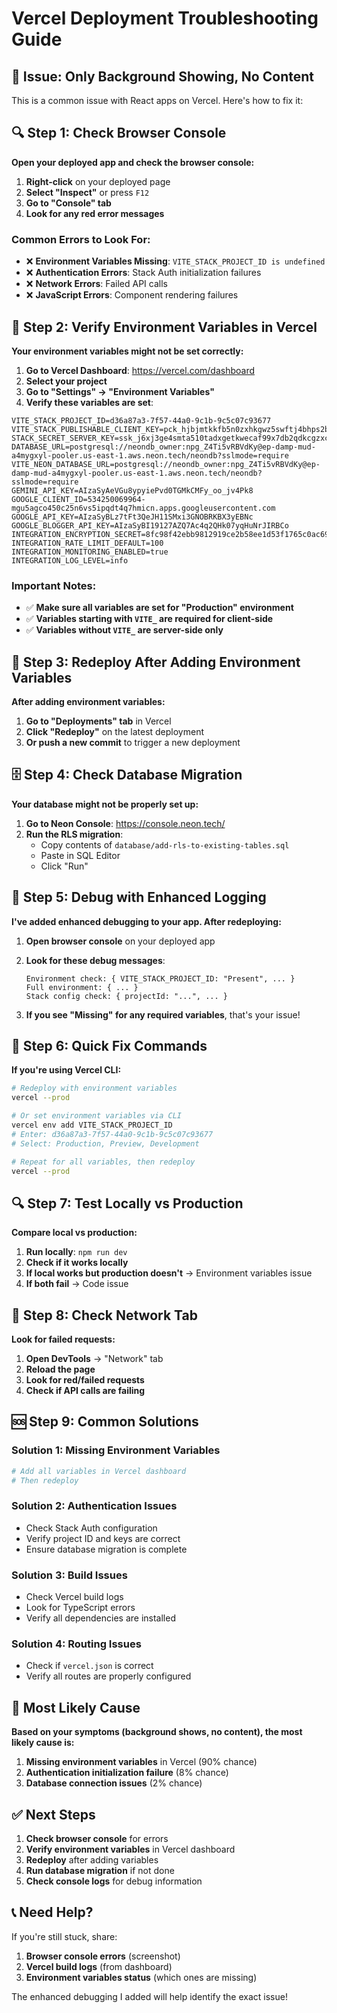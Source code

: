 # Vercel Deployment Troubleshooting Guide

## 🚨 Issue: Only Background Showing, No Content

This is a common issue with React apps on Vercel. Here's how to fix it:

## 🔍 Step 1: Check Browser Console

**Open your deployed app and check the browser console:**

1. **Right-click** on your deployed page
2. **Select "Inspect"** or press `F12`
3. **Go to "Console" tab**
4. **Look for any red error messages**

### Common Errors to Look For:

- ❌ **Environment Variables Missing**: `VITE_STACK_PROJECT_ID is undefined`
- ❌ **Authentication Errors**: Stack Auth initialization failures
- ❌ **Network Errors**: Failed API calls
- ❌ **JavaScript Errors**: Component rendering failures

## 🔧 Step 2: Verify Environment Variables in Vercel

**Your environment variables might not be set correctly:**

1. **Go to Vercel Dashboard**: https://vercel.com/dashboard
2. **Select your project**
3. **Go to "Settings" → "Environment Variables"**
4. **Verify these variables are set**:

```
VITE_STACK_PROJECT_ID=d36a87a3-7f57-44a0-9c1b-9c5c07c93677
VITE_STACK_PUBLISHABLE_CLIENT_KEY=pck_hjbjmtkkfb5n0zxhkgwz5swftj4bhps2bgdygt4rb8xsg
STACK_SECRET_SERVER_KEY=ssk_j6xj3ge4smta510tadxgetkwecaf99x7db2qdkcgzxc30
DATABASE_URL=postgresql://neondb_owner:npg_Z4Ti5vRBVdKy@ep-damp-mud-a4mygxyl-pooler.us-east-1.aws.neon.tech/neondb?sslmode=require
VITE_NEON_DATABASE_URL=postgresql://neondb_owner:npg_Z4Ti5vRBVdKy@ep-damp-mud-a4mygxyl-pooler.us-east-1.aws.neon.tech/neondb?sslmode=require
GEMINI_API_KEY=AIzaSyAeVGu8ypyiePvd0TGMkCMFy_oo_jv4Pk8
GOOGLE_CLIENT_ID=534250069964-mgu5agco450c25n6vs5ipqdt4q7hmicn.apps.googleusercontent.com
GOOGLE_API_KEY=AIzaSyBLz7tFt3QeJH11SMxi3GNOBRKBX3yEBNc
GOOGLE_BLOGGER_API_KEY=AIzaSyBI19127AZQ7Ac4q2QHk07yqHuNrJIRBCo
INTEGRATION_ENCRYPTION_SECRET=8fc98f42ebb9812919ce2b58ee1d53f1765c0ac694183054fa538bca1ba1707d
INTEGRATION_RATE_LIMIT_DEFAULT=100
INTEGRATION_MONITORING_ENABLED=true
INTEGRATION_LOG_LEVEL=info
```

### Important Notes:

- ✅ **Make sure all variables are set for "Production" environment**
- ✅ **Variables starting with `VITE_` are required for client-side**
- ✅ **Variables without `VITE_` are server-side only**

## 🔄 Step 3: Redeploy After Adding Environment Variables

**After adding environment variables:**

1. **Go to "Deployments" tab** in Vercel
2. **Click "Redeploy"** on the latest deployment
3. **Or push a new commit** to trigger a new deployment

## 🗄️ Step 4: Check Database Migration

**Your database might not be properly set up:**

1. **Go to Neon Console**: https://console.neon.tech/
2. **Run the RLS migration**:
   - Copy contents of `database/add-rls-to-existing-tables.sql`
   - Paste in SQL Editor
   - Click "Run"

## 🐛 Step 5: Debug with Enhanced Logging

**I've added enhanced debugging to your app. After redeploying:**

1. **Open browser console** on your deployed app
2. **Look for these debug messages**:

   ```
   Environment check: { VITE_STACK_PROJECT_ID: "Present", ... }
   Full environment: { ... }
   Stack config check: { projectId: "...", ... }
   ```

3. **If you see "Missing" for any required variables**, that's your issue!

## 🚀 Step 6: Quick Fix Commands

**If you're using Vercel CLI:**

```bash
# Redeploy with environment variables
vercel --prod

# Or set environment variables via CLI
vercel env add VITE_STACK_PROJECT_ID
# Enter: d36a87a3-7f57-44a0-9c1b-9c5c07c93677
# Select: Production, Preview, Development

# Repeat for all variables, then redeploy
vercel --prod
```

## 🔍 Step 7: Test Locally vs Production

**Compare local vs production:**

1. **Run locally**: `npm run dev`
2. **Check if it works locally**
3. **If local works but production doesn't** → Environment variables issue
4. **If both fail** → Code issue

## 📱 Step 8: Check Network Tab

**Look for failed requests:**

1. **Open DevTools** → "Network" tab
2. **Reload the page**
3. **Look for red/failed requests**
4. **Check if API calls are failing**

## 🆘 Step 9: Common Solutions

### Solution 1: Missing Environment Variables

```bash
# Add all variables in Vercel dashboard
# Then redeploy
```

### Solution 2: Authentication Issues

- Check Stack Auth configuration
- Verify project ID and keys are correct
- Ensure database migration is complete

### Solution 3: Build Issues

- Check Vercel build logs
- Look for TypeScript errors
- Verify all dependencies are installed

### Solution 4: Routing Issues

- Check if `vercel.json` is correct
- Verify all routes are properly configured

## 🎯 Most Likely Cause

**Based on your symptoms (background shows, no content), the most likely cause is:**

1. **Missing environment variables** in Vercel (90% chance)
2. **Authentication initialization failure** (8% chance)
3. **Database connection issues** (2% chance)

## ✅ Next Steps

1. **Check browser console** for errors
2. **Verify environment variables** in Vercel dashboard
3. **Redeploy** after adding variables
4. **Run database migration** if not done
5. **Check console logs** for debug information

## 📞 Need Help?

If you're still stuck, share:

1. **Browser console errors** (screenshot)
2. **Vercel build logs** (from dashboard)
3. **Environment variables status** (which ones are missing)

The enhanced debugging I added will help identify the exact issue!
